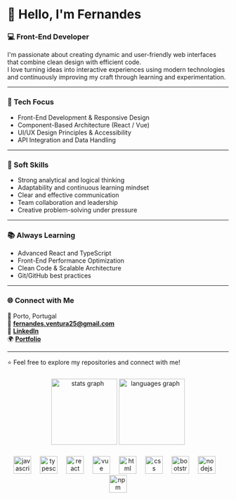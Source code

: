 # 👋 Hello, I'm Fernandes

### 💻 Front-End Developer

I'm passionate about creating dynamic and user-friendly web interfaces that combine clean design with efficient code.  
I love turning ideas into interactive experiences using modern technologies and continuously improving my craft through learning and experimentation.

---

### 🚀 Tech Focus
- Front-End Development & Responsive Design  
- Component-Based Architecture (React / Vue)  
- UI/UX Design Principles & Accessibility  
- API Integration and Data Handling  

---

### 🧠 Soft Skills
- Strong analytical and logical thinking  
- Adaptability and continuous learning mindset  
- Clear and effective communication  
- Team collaboration and leadership  
- Creative problem-solving under pressure  

---

### 📚 Always Learning
- Advanced React and TypeScript  
- Front-End Performance Optimization  
- Clean Code & Scalable Architecture  
- Git/GitHub best practices  

---

### 🌐 Connect with Me
📍 Porto, Portugal  
📧 **fernandes.ventura25@gmail.com**  
💼 [**LinkedIn**](https://linkedin.com/in/fernandes-carvalho/)  
🌍 [**Portfolio**](https://fernandesportfolio.vercel.app/)

---
 

⭐ Feel free to explore my repositories and connect with me!

###

<div align="center">
  <img src="https://github-readme-stats.vercel.app/api?username=FernandesVentura&show_icons=true&theme=dracula&include_all_commits=true&count_private=true" height="150" alt="stats graph" />
  <img src="https://github-readme-stats.vercel.app/api/top-langs?username=FernandesVentura&layout=compact&langs_count=6&theme=dracula" height="150" alt="languages graph" />
</div>

###

<div align="center">
  <img src="https://cdn.jsdelivr.net/gh/devicons/devicon/icons/javascript/javascript-original.svg" height="40" alt="javascript logo" />
  <img width="12" />
  <img src="https://cdn.jsdelivr.net/gh/devicons/devicon/icons/typescript/typescript-original.svg" height="40" alt="typescript logo" />
  <img width="12" />
  <img src="https://cdn.jsdelivr.net/gh/devicons/devicon/icons/react/react-original.svg" height="40" alt="react logo" />
  <img width="12" />
  <img src="https://cdn.jsdelivr.net/gh/devicons/devicon/icons/vuejs/vuejs-original.svg" height="40" alt="vue logo" />
  <img width="12" />
  <img src="https://cdn.jsdelivr.net/gh/devicons/devicon/icons/html5/html5-original.svg" height="40" alt="html logo" />
  <img width="12" />
  <img src="https://cdn.jsdelivr.net/gh/devicons/devicon/icons/css3/css3-original.svg" height="40" alt="css logo" />
  <img width="12" />
  <img src="https://cdn.jsdelivr.net/gh/devicons/devicon/icons/bootstrap/bootstrap-original.svg" height="40" alt="bootstrap logo" />
  <img width="12" />
  <img src="https://cdn.jsdelivr.net/gh/devicons/devicon/icons/nodejs/nodejs-original.svg" height="40" alt="nodejs logo" />
  <img width="12" />
  <img src="https://cdn.jsdelivr.net/gh/devicons/devicon/icons/npm/npm-original-wordmark.svg" height="40" alt="npm logo" />
</div>

###
